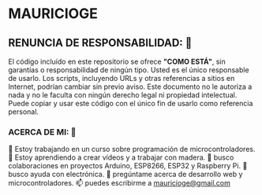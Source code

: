 # MAURICIOGE

## RENUNCIA DE RESPONSABILIDAD: 📢
El código incluído en este repositorio se ofrece **"COMO ESTÁ"**, sin garantías o responsabilidad de ningún tipo. Usted es el único responsable de usarlo. Los scripts, incluyendo URLs y otras referencias a sitios en Internet, podrían cambiar sin previo aviso. Este documento no le autoriza a nada y no le faculta con ningún derecho legal ni propiedad intelectual. Puede copiar y usar este código con el único fin de usarlo como referencia personal.

### ACERCA DE MI: 🚀
🔭 Estoy trabajando en un curso sobre programación de microcontroladores.
🌱 Estoy aprendiendo a crear vídeos y a trabajar con madera.
🤝 busco colaboraciones en proyectos Arduino, ESP8266, ESP32 y Raspberry Pi.
🤔 busco ayuda con electrónica.
💬 pregúntame acerca de desarrollo web y microcontroladores.
📫 puedes escribirme a mauricioge@gmail.com
